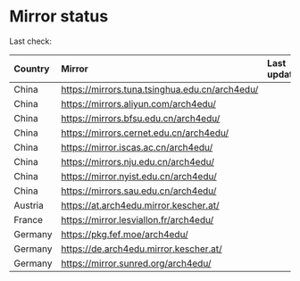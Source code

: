 <script src="./time.js"></script>
# Mirror status
Last check: <script type="text/javascript">localize(1706872478.6138828);</script>

|Country|Mirror|Last update|
|:------|:-----|:----------|
|China|https://mirrors.tuna.tsinghua.edu.cn/arch4edu/|<script type="text/javascript">localize(1706855600);</script>|
|China|https://mirrors.aliyun.com/arch4edu/|<script type="text/javascript">localize(1706855600);</script>|
|China|https://mirrors.bfsu.edu.cn/arch4edu/|<script type="text/javascript">localize(1706812146);</script>|
|China|https://mirrors.cernet.edu.cn/arch4edu/|<script type="text/javascript">localize(1706855600);</script>|
|China|https://mirror.iscas.ac.cn/arch4edu/|<script type="text/javascript">localize(1706812146);</script>|
|China|https://mirrors.nju.edu.cn/arch4edu/|<script type="text/javascript">localize(1706812146);</script>|
|China|https://mirror.nyist.edu.cn/arch4edu/|<script type="text/javascript">localize(1706812146);</script>|
|China|https://mirrors.sau.edu.cn/arch4edu/|<script type="text/javascript">localize(1706855600);</script>|
|Austria|https://at.arch4edu.mirror.kescher.at/|<script type="text/javascript">localize(1706855600);</script>|
|France|https://mirror.lesviallon.fr/arch4edu/|<script type="text/javascript">localize(1706812146);</script>|
|Germany|https://pkg.fef.moe/arch4edu/|<script type="text/javascript">localize(1706855600);</script>|
|Germany|https://de.arch4edu.mirror.kescher.at/|<script type="text/javascript">localize(1706855600);</script>|
|Germany|https://mirror.sunred.org/arch4edu/|<script type="text/javascript">localize(1706855600);</script>|

<script src="./tablefilter/tablefilter.js"></script>
<script src="./table.js"></script>